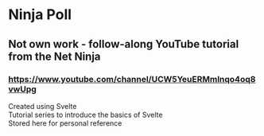 # Ninja Poll
## Not own work - follow-along YouTube tutorial from the Net Ninja
### https://www.youtube.com/channel/UCW5YeuERMmlnqo4oq8vwUpg

Created using Svelte  
Tutorial series to introduce the basics of Svelte  
Stored here for personal reference
